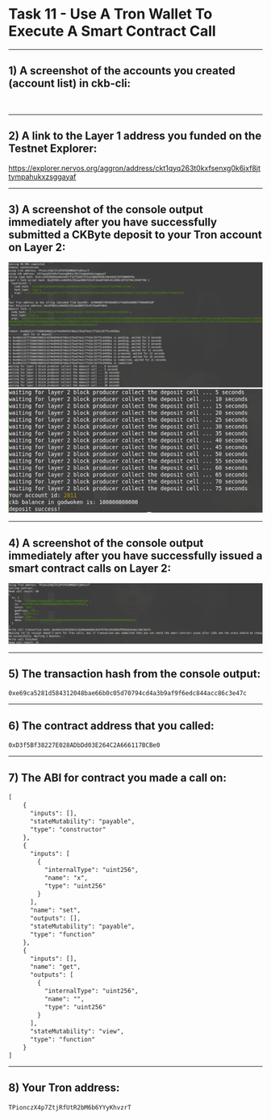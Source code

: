 # Task 11 -  Use A Tron Wallet To Execute A Smart Contract Call
---
## 1) A screenshot of the accounts you created (account list) in ckb-cli:
![]()

---
## 2) A link to the Layer 1 address you funded on the Testnet Explorer:
https://explorer.nervos.org/aggron/address/ckt1qyq263t0kxfsenxg0k6jxf8jttympahukxzsggayaf

---
## 3) A screenshot of the console output immediately after you have successfully submitted a CKByte deposit to your Tron account on Layer 2:
![deposit](./trondeposit1.png)
![deposit2](./trondeposit2.png)

---
## 4) A screenshot of the console output immediately after you have successfully issued a smart contract calls on Layer 2:
![troncall](./calltrx.png)

---
## 5) The transaction hash from the console output:
```
0xe69ca5281d584312048bae66b0c05d70794cd4a3b9af9f6edc844acc86c3e47c
```
---
## 6) The contract address that you called:
```
0xD3f5Bf38227E028ADbDd03E264C2A666117BCBe0
```
---
## 7) The ABI for contract you made a call on:
```
[
    {
      "inputs": [],
      "stateMutability": "payable",
      "type": "constructor"
    },
    {
      "inputs": [
        {
          "internalType": "uint256",
          "name": "x",
          "type": "uint256"
        }
      ],
      "name": "set",
      "outputs": [],
      "stateMutability": "payable",
      "type": "function"
    },
    {
      "inputs": [],
      "name": "get",
      "outputs": [
        {
          "internalType": "uint256",
          "name": "",
          "type": "uint256"
        }
      ],
      "stateMutability": "view",
      "type": "function"
    }
]
```
---
## 8) Your Tron address:
```
TPionczX4p7ZtjRfUtR2bM6b6YYyKhvzrT
```
